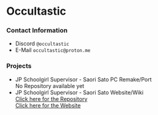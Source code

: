 # Occultastic

### Contact Information
- Discord `@occultastic`
- E-Mail `occultastic@proton.me`

### Projects
- JP Schoolgirl Supervisor - Saori Sato PC Remake/Port  
  No Repository available yet
- JP Schoolgirl Supervisor - Saori Sato Website/Wiki  
  [Click here for the Repository](https://github.com/Occultastic/JP4S-Web)  
  [Click here for the Website](https://occultastic.github.io/JP4S-Web/)
